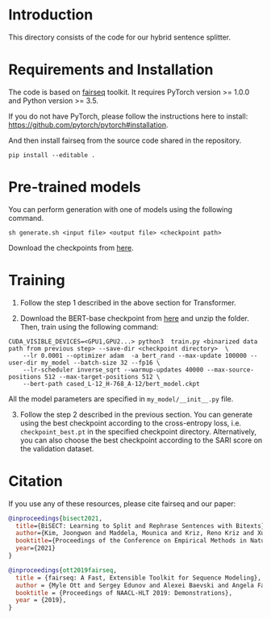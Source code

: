 # Introduction

This directory consists of the code for our hybrid sentence splitter. 


# Requirements and Installation

The code is based on [fairseq](https://github.com/pytorch/fairseq) toolkit. It requires PyTorch version >= 1.0.0 and 
Python version >= 3.5. 

If you do not have PyTorch, please follow the instructions here to install: https://github.com/pytorch/pytorch#installation.

And then install fairseq from the source code shared in the repository.
```
pip install --editable .
```

# Pre-trained models

You can perform generation with one of models using the following command.
 
```
sh generate.sh <input file> <output file> <checkpoint path>
```

Download the checkpoints from [here](https://drive.google.com/drive/u/0/folders/1cI7jK7sq3flLarcTe9PXVRXZqcwuDeSz).

# Training 

1. Follow the step 1 described in the above section for Transformer.


2. Download the BERT-base checkpoint from [here](https://storage.googleapis.com/bert_models/2018_10_18/cased_L-12_H-768_A-12.zip) 
and unzip the folder.  Then, train using the following command:

```
CUDA_VISIBLE_DEVICES=<GPU1,GPU2...> python3  train.py <binarized data path from previous step> --save-dir <checkpoint directory>  \
    --lr 0.0001 --optimizer adam  -a bert_rand --max-update 100000 --user-dir my_model --batch-size 32 --fp16 \
    --lr-scheduler inverse_sqrt --warmup-updates 40000 --max-source-positions 512 --max-target-positions 512 \
    --bert-path cased_L-12_H-768_A-12/bert_model.ckpt
```

All the model parameters are specified in ``my_model/__init__.py`` file.

3. Follow the step 2 described in the previous section.  You can generate using the best checkpoint according to the cross-entropy loss, i.e. ``checkpoint_best.pt`` in the specified checkpoint directory. Alternatively, you can also choose the best checkpoint according to the SARI score on the validation dataset.

# Citation

If you use any of these resources, please cite fairseq and our paper:

```bibtex
@inproceedings{bisect2021,
  title={BiSECT: Learning to Split and Rephrase Sentences with Bitexts},
  author={Kim, Joongwon and Maddela, Mounica and Kriz, Reno Kriz and Xu, Wei and Callison-Burch, Chris},
  booktitle={Proceedings of the Conference on Empirical Methods in Natural Language Processing (EMNLP)},
  year={2021}
}
```


```bibtex
@inproceedings{ott2019fairseq,
  title = {fairseq: A Fast, Extensible Toolkit for Sequence Modeling},
  author = {Myle Ott and Sergey Edunov and Alexei Baevski and Angela Fan and Sam Gross and Nathan Ng and David Grangier and Michael Auli},
  booktitle = {Proceedings of NAACL-HLT 2019: Demonstrations},
  year = {2019},
}
```
